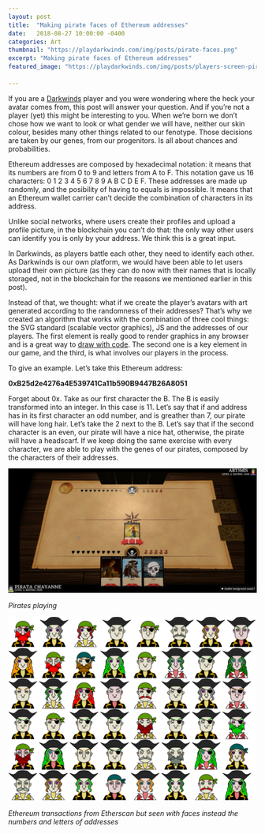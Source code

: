 ```yaml
---
layout: post
title:  "Making pirate faces of Ethereum addresses"
date:   2018-08-27 10:00:00 -0400
categories: Art
thumbnail: "https://playdarkwinds.com/img/posts/pirate-faces.png"
excerpt: "Making pirate faces of Ethereum addresses"
featured_image: "https://playdarkwinds.com/img/posts/players-screen-pirates.png.PNG"

---
```


If you are a [Darkwinds](https://www.playdarkwinds.com) player and you were wondering where the heck your avatar comes from, this post will answer your question. And if you’re not a player (yet) this might be interesting to you.  When we’re born we don’t chose how we want to look or what gender we will have, neither our skin colour, besides many other things related to our fenotype. Those decisions are taken by our genes, from our progenitors. Is all about chances and probabilities.


Ethereum addresses are composed by hexadecimal notation: it means that its numbers are from 0 to 9 and letters from A to F. This notation gave us 16 characters: 0 1 2 3 4 5 6 7 8 9 A B C D E F. These addresses are made up randomly, and the posibility of having to equals is impossible. It means that an Ethereum wallet carrier can’t decide the combination of characters in its address.


Unlike social networks, where users create their profiles and upload a profile picture, in the blockchain you can’t do that: the only way other users can identify you is only by your address. We think this is a great input.

In Darkwinds, as players battle each other, they need to identify each other. As Darkwinds is our own platform, we would have been able to let users upload their own picture (as they can do now with their names that is locally storaged, not in the blockchain for the reasons we mentioned earlier in this post).

Instead of that, we thought: what if we create the player’s avatars with art generated according to the
randomness of their addresses? That’s why we created an algorithm that works with the combination of three cool things: the SVG standard (scalable vector graphics), JS and the addresses of our players. The first element is really good to render graphics in any browser and is a great way to [draw with code](https://www.w3schools.com/graphics/svg_intro.asp). The second one is a key element in our game, and the third, is what involves our players in the process.

To give an example. Let’s take this Ethereum address:

**0xB25d2e4276a4E539741Ca11b590B9447B26A8051**

Forget about 0x. Take as our first character the B. The B is easily transformed into an integer. In this case is 11. Let’s say that if and address has in its first character an odd number, and is greather than 7, our pirate will have long hair. Let’s take the 2 next to the B. Let’s say that if the second character is an even, our pirate will have a nice hat, otherwise, the pirate will have a headscarf. If we keep doing the same exercise with every character, we are able to play with the genes of our pirates, composed by the characters of their addresses.


![alt text](/img/posts/players-screen-pirates.png.PNG "Pirates playing")

*Pirates playing*

![alt text](/img/posts/pirate-faces.png "Ethereum transactions from Etherscan but seen with faces instead the numbers and letters of addresses")

*Ethereum transactions from Etherscan but seen with faces instead the numbers and letters of addresses*